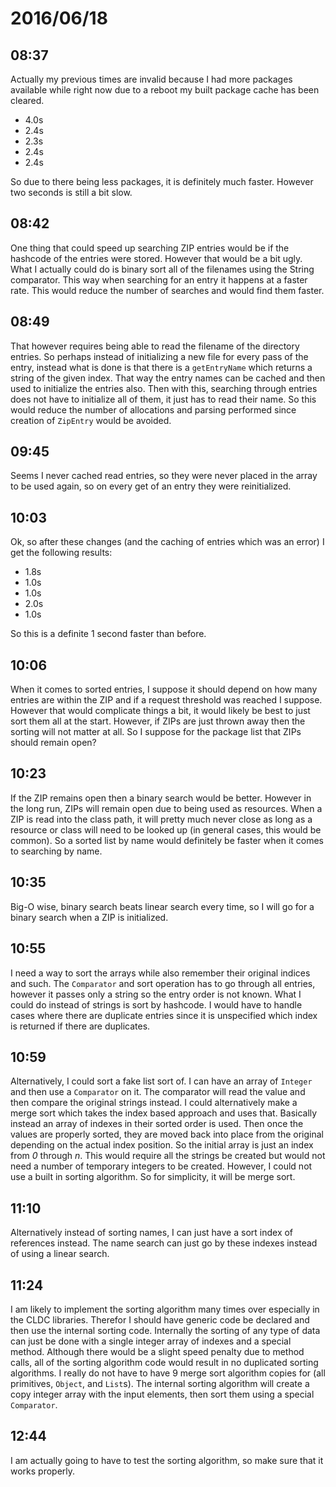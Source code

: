 # 2016/06/18

## 08:37

Actually my previous times are invalid because I had more packages available
while right now due to a reboot my built package cache has been cleared.

 * 4.0s
 * 2.4s
 * 2.3s
 * 2.4s
 * 2.4s

So due to there being less packages, it is definitely much faster. However two
seconds is still a bit slow.

## 08:42

One thing that could speed up searching ZIP entries would be if the hashcode
of the entries were stored. However that would be a bit ugly. What I actually
could do is binary sort all of the filenames using the String comparator. This
way when searching for an entry it happens at a faster rate. This would reduce
the number of searches and would find them faster.

## 08:49

That however requires being able to read the filename of the directory entries.
So perhaps instead of initializing a new file for every pass of the entry,
instead what is done is that there is a `getEntryName` which returns a string
of the given index. That way the entry names can be cached and then used to
initialize the entries also. Then with this, searching through entries does not
have to initialize all of them, it just has to read their name. So this would
reduce the number of allocations and parsing performed since creation of
`ZipEntry` would be avoided.

## 09:45

Seems I never cached read entries, so they were never placed in the array to be
used again, so on every get of an entry they were reinitialized.

## 10:03

Ok, so after these changes (and the caching of entries which was an error) I
get the following results:

 * 1.8s
 * 1.0s
 * 1.0s
 * 2.0s
 * 1.0s

So this is a definite 1 second faster than before.

## 10:06

When it comes to sorted entries, I suppose it should depend on how many entries
are within the ZIP and if a request threshold was reached I suppose. However
that would complicate things a bit, it would likely be best to just sort them
all at the start. However, if ZIPs are just thrown away then the sorting will
not matter at all. So I suppose for the package list that ZIPs should remain
open?

## 10:23

If the ZIP remains open then a binary search would be better. However in the
long run, ZIPs will remain open due to being used as resources. When a ZIP
is read into the class path, it will pretty much never close as long as a
resource or class will need to be looked up (in general cases, this would be
common). So a sorted list by name would definitely be faster when it comes to
searching by name.

## 10:35

Big-O wise, binary search beats linear search every time, so I will go for a
binary search when a ZIP is initialized.

## 10:55

I need a way to sort the arrays while also remember their original indices and
such. The `Comparator` and sort operation has to go through all entries,
however it passes only a string so the entry order is not known. What I could
do instead of strings is sort by hashcode. I would have to handle cases where
there are duplicate entries since it is unspecified which index is returned if
there are duplicates.

## 10:59

Alternatively, I could sort a fake list sort of. I can have an array of
`Integer` and then use a `Comparator` on it. The comparator will read the value
and then compare the original strings instead. I could alternatively make a
merge sort which takes the index based approach and uses that. Basically
instead an array of indexes in their sorted order is used. Then once the values
are properly sorted, they are moved back into place from the original depending
on the actual index position. So the initial array is just an index from _0_
through _n_. This would require all the strings be created but would not need
a number of temporary integers to be created. However, I could not use a built
in sorting algorithm. So for simplicity, it will be merge sort.

## 11:10

Alternatively instead of sorting names, I can just have a sort index of
references instead. The name search can just go by these indexes instead of
using a linear search.

## 11:24

I am likely to implement the sorting algorithm many times over especially in
the CLDC libraries. Therefor I should have generic code be declared and then
use the internal sorting code. Internally the sorting of any type of data can
just be done with a single integer array of indexes and a special method.
Although there would be a slight speed penalty due to method calls, all of the
sorting algorithm code would result in no duplicated sorting algorithms. I
really do not have to have 9 merge sort algorithm copies for (all primitives,
`Object`, and `List`s). The internal sorting algorithm will create a copy
integer array with the input elements, then sort them using a special
`Comparator`.

## 12:44

I am actually going to have to test the sorting algorithm, so make sure that
it works properly.

